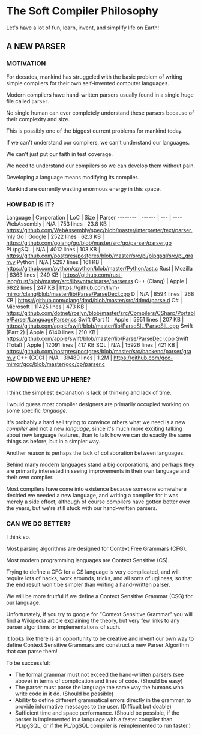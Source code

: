 # The Soft Compiler Philosophy

Let's have a lot of fun, learn, invent, and simplify life on Earth!

## A NEW PARSER

### MOTIVATION

For decades, mankind has struggeled with the basic problem of writing
simple compilers for their own self-invented computer languages.

Modern compilers have hand-written parsers usually found in a single huge file called `parser`.

No single human can ever completely understand these parsers because of
their complexity and size.

This is possibly one of the biggest current problems for mankind today.

If we can't understand our compilers, we can't understand our languages.

We can't just put our faith in test coverage.

We need to understand our compilers so we can develop them without pain.

Developing a language means modifying its compiler.

Mankind are currently wasting enormous energy in this space.

### HOW BAD IS IT?

Language | Corporation | LoC | Size | Parser
-------- | ------ | --- | ----
WebAssembly | N/A | 753 lines | 23.8 KB | https://github.com/WebAssembly/spec/blob/master/interpreter/text/parser.mly
Go | Google | 2522 lines | 62.3 KB | https://github.com/golang/go/blob/master/src/go/parser/parser.go
PL/pgSQL | N/A | 4012 lines | 103 KB | https://github.com/postgres/postgres/blob/master/src/pl/plpgsql/src/pl_gram.y
Python | N/A | 5297 lines | 161 KB | https://github.com/python/cpython/blob/master/Python/ast.c
Rust | Mozilla | 6363 lines | 249 KB | https://github.com/rust-lang/rust/blob/master/src/libsyntax/parse/parser.rs
C++ (Clang) | Apple | 6822 lines  | 247 KB | https://github.com/llvm-mirror/clang/blob/master/lib/Parse/ParseDecl.cpp
D | N/A | 8594 lines | 268 KB | https://github.com/dlang/dmd/blob/master/src/ddmd/parse.d
C# | Microsoft | 11425 lines | 473 KB | https://github.com/dotnet/roslyn/blob/master/src/Compilers/CSharp/Portable/Parser/LanguageParser.cs
Swift (Part 1) | Apple | 5951 lines | 207 KB | https://github.com/apple/swift/blob/master/lib/ParseSIL/ParseSIL.cpp
Swift (Part 2) | Apple | 6140 lines | 210 KB | https://github.com/apple/swift/blob/master/lib/Parse/ParseDecl.cpp
Swift (Total) | Apple | 12091 lines | 417 KB
SQL | N/A | 15926 lines | 421 KB | https://github.com/postgres/postgres/blob/master/src/backend/parser/gram.y
C++ (GCC) | N/A | 39489 lines | 1.2M | https://github.com/gcc-mirror/gcc/blob/master/gcc/cp/parser.c

### HOW DID WE END UP HERE?

I think the simpliest explanation is lack of thinking and lack of time.

I would guess most compiler designers are primarily occupied working on some specific *language*.

It's probably a hard sell trying to convince others what we need is a new *compiler* and not a new *language*,
since it's much more exciting talking about new language features,
than to talk how we can do exactly the same things as before,
but in a simpler way.

Another reason is perhaps the lack of collaboration between languages.

Behind many modern languages stand a big corporations,
and perhaps they are primarily interested in seeing improvements in their
own language and their own compiler.

Most compilers have come into existence because someone somewhere decided we
needed a new language, and writing a compiler for it was merely a side effect,
although of course compilers have gotten better over the years,
but we're still stuck with our hand-written parsers.

### CAN WE DO BETTER?

I think so.

Most parsing algorithms are designed for Context Free Grammars (CFG).

Most modern programming languages are Context Sensitive (CS).

Trying to define a CFG for a CS language is very complicated,
and will require lots of hacks, work arounds, tricks, and
all sorts of ugliness, so that the end result won't be simpler
than writing a hand-written parser.

We will be more fruitful if we define a Context Sensitive Grammar (CSG)
for our language.

Unfortunately, if you try to google for "Context Sensitive Grammar"
you will find a Wikipedia article explaining the theory,
but very few links to any parser algorithms or implementations of such.

It looks like there is an opportunity to be creative and invent our
own way to define Context Sensitive Grammars and construct a new
Parser Algorithm that can parse them!

To be successful:

* The formal grammar must not exceed the hand-written parsers (see above) in terms of complication and lines of code. (Should be easy)
* The parser must parse the language the same way the humans who write code in it do. (Should be possible)
* Ability to define different grammatical errors directly in the grammar, to provide informative messages to the user. (Difficult but doable)
* Sufficient time and space performance. (Should be possible, if the parser is implemented in a language with a faster compiler than PL/pgSQL, or if the PL/pgSQL compiler is reimplemented to run faster.)
